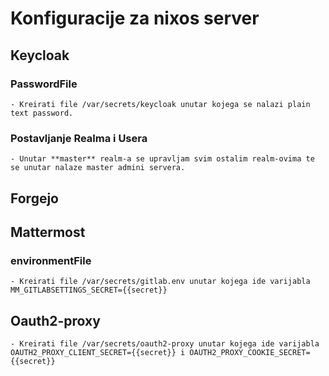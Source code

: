 # Konfiguracije za nixos server

## Keycloak

### PasswordFile

    - Kreirati file /var/secrets/keycloak unutar kojega se nalazi plain text password.

### Postavljanje Realma i Usera

    - Unutar **master** realm-a se upravljam svim ostalim realm-ovima te se unutar nalaze master admini servera.

## Forgejo

## Mattermost

### environmentFile

    - Kreirati file /var/secrets/gitlab.env unutar kojega ide varijabla MM_GITLABSETTINGS_SECRET={{secret}}

## Oauth2-proxy

    - Kreirati file /var/secrets/oauth2-proxy unutar kojega ide varijabla OAUTH2_PROXY_CLIENT_SECRET={{secret}} i OAUTH2_PROXY_COOKIE_SECRET={{secret}}


